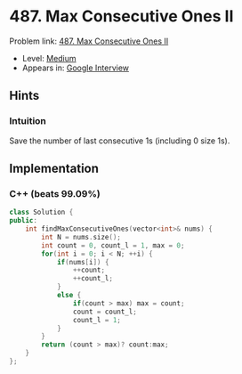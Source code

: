 # 487. Max Consecutive Ones II

Problem link: [487. Max Consecutive Ones II](https://leetcode.com/problems/max-consecutive-ones-ii/description/)

* Level: [Medium](https://leetcode.com/problemset/all/?difficulty=Medium)
* Appears in: [Google Interview](https://leetcode.com/explore/interview/card/google/)

## Hints

### Intuition

Save the number of last consecutive 1s (including 0 size 1s).

## Implementation

### C++ (beats 99.09%)
```C++
class Solution {
public:
    int findMaxConsecutiveOnes(vector<int>& nums) {
        int N = nums.size();
        int count = 0, count_l = 1, max = 0;
        for(int i = 0; i < N; ++i) {
            if(nums[i]) {
                ++count;
                ++count_l;
            }
            else {
                if(count > max) max = count;
                count = count_l;
                count_l = 1;
            }
        }
        return (count > max)? count:max;
    }
};
```